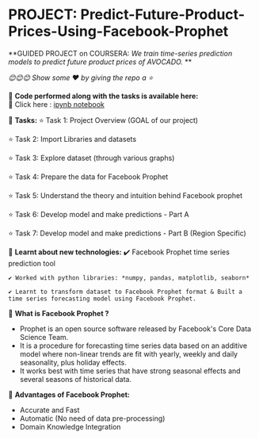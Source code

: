 # PROJECT: Predict-Future-Product-Prices-Using-Facebook-Prophet

**GUIDED PROJECT on COURSERA: *We train time-series prediction models to predict future product prices of AVOCADO.* **

*😊😊😊 Show some :heart: by giving the repo a ⭐*

💠 **Code performed along with the tasks is available here:**<br>
  🌼 Click here : [ipynb notebook](https://github.com/JasweenBrar/Predict-Future-Product-Prices-Using-Facebook-Prophet/blob/main/Predict%20Future%20Prices%20Using%20Facebook%20Prophet.ipynb)

💠 **Tasks:**
   ⭐ Task 1: Project Overview (GOAL of our project)
  
   ⭐ Task 2: Import Libraries and datasets 
   
   ⭐ Task 3: Explore dataset (through various graphs)
   
   ⭐ Task 4: Prepare the data for Facebook Prophet 
   
   ⭐ Task 5: Understand the theory and intuition behind Facebook prophet 
   
   ⭐ Task 6: Develop model and make predictions - Part A
   
   ⭐ Task 7: Develop model and make predictions - Part B (Region Specific)

💠 **Learnt about new technologies:**
    ✔️ Facebook Prophet time series prediction tool
    
    ✔️ Worked with python libraries: *numpy, pandas, matplotlib, seaborn*
    
    ✔️ Learnt to transform dataset to Facebook Prophet format &	Built a time series forecasting model using Facebook Prophet.
    

💠 **What is Facebook Prophet ?**
  * Prophet is an open source software released by Facebook's Core Data Science Team.
  * It is a procedure for forecasting time series data based on an additive model where non-linear trends are fit with yearly, weekly and daily seasonality, plus holiday effects.
  * It works best with time series that have strong seasonal effects and several seasons of historical data.

💠 **Advantages of Facebook Prophet:**
  * Accurate and Fast
  * Automatic (No need of data pre-processing)
  * Domain Knowledge Integration
